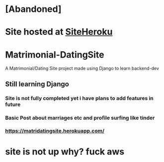 # [Abandoned]
# Site hosted at [SiteHeroku](https://matridatingsite.herokuapp.com/)
# Matrimonial-DatingSite
A Matrimonial/Dating Site project made using Django to learn backend-dev

<h2>Still learning Django</h2> 
<h3>Site is not fully completed yet i have plans to add features in future</h3> 
<h3>Basic Post about marriages etc and profile surfing like tinder </h3>


### https://matridatingsite.herokuapp.com/
# site is not up why? fuck aws
